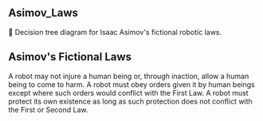 ## Asimov_Laws

🤖 Decision tree diagram for Isaac Asimov's fictional robotic laws.

## Asimov's Fictional Laws

A robot may not injure a human being or, through inaction, allow a human being to come to harm. A robot must obey orders given it by human beings except where such orders would conflict with the First Law. A robot must protect its own existence as long as such protection does not conflict with the First or Second Law.

#



                                      
